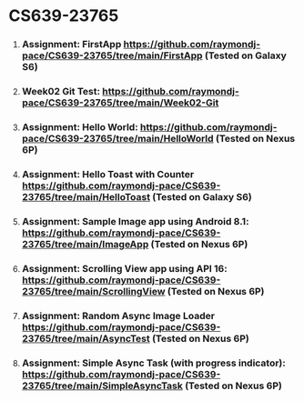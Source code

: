 # CS639-23765

1. ### Assignment: FirstApp https://github.com/raymondj-pace/CS639-23765/tree/main/FirstApp (Tested on Galaxy S6)

2. ### Week02 Git Test: https://github.com/raymondj-pace/CS639-23765/tree/main/Week02-Git

3. ### Assignment: Hello World: https://github.com/raymondj-pace/CS639-23765/tree/main/HelloWorld (Tested on Nexus 6P)

4. ### Assignment: Hello Toast with Counter https://github.com/raymondj-pace/CS639-23765/tree/main/HelloToast (Tested on Galaxy S6)

5. ### Assignment: Sample Image app using Android 8.1: https://github.com/raymondj-pace/CS639-23765/tree/main/ImageApp (Tested on Nexus 6P)

6. ### Assignment: Scrolling View app using API 16: https://github.com/raymondj-pace/CS639-23765/tree/main/ScrollingView (Tested on Nexus 6P)

7. ### Assignment: Random Async Image Loader https://github.com/raymondj-pace/CS639-23765/tree/main/AsyncTest (Tested on Nexus 6P)

8. ### Assignment: Simple Async Task (with progress indicator): https://github.com/raymondj-pace/CS639-23765/tree/main/SimpleAsyncTask (Tested on Nexus 6P)
